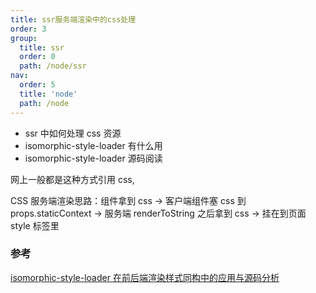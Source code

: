 ```yaml
---
title: ssr服务端渲染中的css处理
order: 3
group:
  title: ssr
  order: 0
  path: /node/ssr
nav:
  order: 5
  title: 'node'
  path: /node
---
```


- ssr 中如何处理 css 资源
- isomorphic-style-loader 有什么用
- isomorphic-style-loader 源码阅读

网上一般都是这种方式引用 css,

CSS 服务端渲染思路：组件拿到 css -> 客户端组件塞 css 到 props.staticContext -> 服务端 renderToString 之后拿到 css -> 挂在到页面 style 标签里

### 参考

[isomorphic-style-loader 在前后端渲染样式同构中的应用与源码分析](https://juejin.cn/post/6844904114787188749#heading-0)
